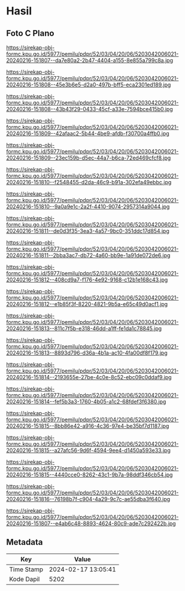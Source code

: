 # Hasil

## Foto C Plano

https://sirekap-obj-formc.kpu.go.id/5977/pemilu/pdpr/52/03/04/20/06/5203042006021-20240216-151807--da7e80a2-2b47-4404-a155-8e855a799c8a.jpg

https://sirekap-obj-formc.kpu.go.id/5977/pemilu/pdpr/52/03/04/20/06/5203042006021-20240216-151808--45e3b6e5-d2a0-497b-bff5-eca2301ed189.jpg

https://sirekap-obj-formc.kpu.go.id/5977/pemilu/pdpr/52/03/04/20/06/5203042006021-20240216-151808--43b43f29-0433-45cf-a33e-7594bce415b0.jpg

https://sirekap-obj-formc.kpu.go.id/5977/pemilu/pdpr/52/03/04/20/06/5203042006021-20240216-151809--42afaac2-5b44-4be9-afdb-f30700a4ffb0.jpg

https://sirekap-obj-formc.kpu.go.id/5977/pemilu/pdpr/52/03/04/20/06/5203042006021-20240216-151809--23ec159b-d5ec-44a7-b6ca-72ed469cfcf8.jpg

https://sirekap-obj-formc.kpu.go.id/5977/pemilu/pdpr/52/03/04/20/06/5203042006021-20240216-151810--f2548455-d2da-46c9-b91a-302efa49ebbc.jpg

https://sirekap-obj-formc.kpu.go.id/5977/pemilu/pdpr/52/03/04/20/06/5203042006021-20240216-151810--9a0a9e1c-2a2f-4410-9074-2957314a9044.jpg

https://sirekap-obj-formc.kpu.go.id/5977/pemilu/pdpr/52/03/04/20/06/5203042006021-20240216-151811--de0d3f35-3ea3-4a57-9bc0-351ddc17d854.jpg

https://sirekap-obj-formc.kpu.go.id/5977/pemilu/pdpr/52/03/04/20/06/5203042006021-20240216-151811--2bba3ac7-db72-4a60-bb9e-1a91de072de6.jpg

https://sirekap-obj-formc.kpu.go.id/5977/pemilu/pdpr/52/03/04/20/06/5203042006021-20240216-151812--408cd9a7-f176-4e92-9168-c12b1e168c43.jpg

https://sirekap-obj-formc.kpu.go.id/5977/pemilu/pdpr/52/03/04/20/06/5203042006021-20240216-151812--e1b85f3f-8220-4821-9b5a-e65c49d0acf1.jpg

https://sirekap-obj-formc.kpu.go.id/5977/pemilu/pdpr/52/03/04/20/06/5203042006021-20240216-151813--811c7f5b-e318-46dd-a1ff-fe1da1c78845.jpg

https://sirekap-obj-formc.kpu.go.id/5977/pemilu/pdpr/52/03/04/20/06/5203042006021-20240216-151813--8893d796-d36a-4b1a-ac10-4fa00df8f179.jpg

https://sirekap-obj-formc.kpu.go.id/5977/pemilu/pdpr/52/03/04/20/06/5203042006021-20240216-151814--2193655e-27be-4c0e-8c52-ebc09c0ddaf9.jpg

https://sirekap-obj-formc.kpu.go.id/5977/pemilu/pdpr/52/03/04/20/06/5203042006021-20240216-151814--fef5b3a3-1760-4b05-a1c2-68fdef3f6380.jpg

https://sirekap-obj-formc.kpu.go.id/5977/pemilu/pdpr/52/03/04/20/06/5203042006021-20240216-151815--8bb86e42-a916-4c36-97e4-be35bf7d1187.jpg

https://sirekap-obj-formc.kpu.go.id/5977/pemilu/pdpr/52/03/04/20/06/5203042006021-20240216-151815--a27afc56-9d6f-4594-9ee4-d1450a593e33.jpg

https://sirekap-obj-formc.kpu.go.id/5977/pemilu/pdpr/52/03/04/20/06/5203042006021-20240216-151815--4440cce0-8262-43c1-9b7a-98ddf346cb54.jpg

https://sirekap-obj-formc.kpu.go.id/5977/pemilu/pdpr/52/03/04/20/06/5203042006021-20240216-151816--76198b7f-c904-4a29-9c7c-ae55dba3f640.jpg

https://sirekap-obj-formc.kpu.go.id/5977/pemilu/pdpr/52/03/04/20/06/5203042006021-20240216-151807--e4ab6c48-8893-4624-80c9-ade7c292422b.jpg


## Metadata

| Key        | Value               |
| ---------- | ------------------- |
| Time Stamp | 2024-02-17 13:05:41 |
| Kode Dapil | 5202                |



